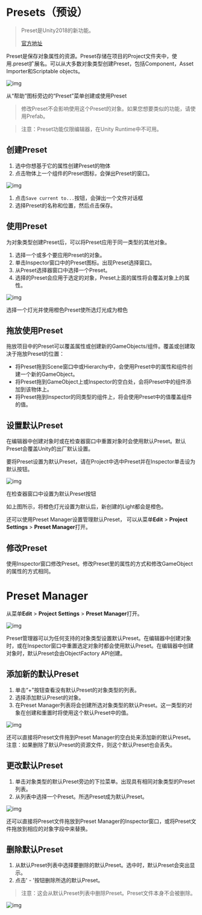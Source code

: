 # Presets（预设）

> Preset是Unity2018的新功能。
>
> [官方地址](https://docs.unity3d.com/2019.3/Documentation/Manual/class-PresetManager.html)

Preset是保存对象属性的资源。Preset存储在项目的Project文件夹中，使用.preset扩展名。可以从大多数对象类型创建Preset，包括Component，Asset Importer和Scriptable objects。

![img](https:////upload-images.jianshu.io/upload_images/78733-b0b77ee818a11192.png?imageMogr2/auto-orient/strip|imageView2/2/w/291/format/webp)

从“帮助”图标旁边的“Preset”菜单创建或使用Preset

> 修改Preset不会影响使用这个Preset的对象。如果您想要类似的功能，请使用Prefab。

> 注意：Preset功能仅限编辑器，在Unity Runtime中不可用。

## 创建Preset

1. 选中你想基于它的属性创建Preset的物体
2. 点击物体上一个组件的Preset图标，会弹出Preset的窗口。

![img](https:////upload-images.jianshu.io/upload_images/78733-b6c62de46fd9fbdb.png?imageMogr2/auto-orient/strip|imageView2/2/w/1130/format/webp)

1. 点击`Save current to...`按钮，会弹出一个文件对话框
2. 选择Preset的名称和位置，然后点击保存。

## 使用Preset

为对象类型创建Preset后，可以将Preset应用于同一类型的其他对象。

1. 选择一个或多个要应用Preset的对象。
2. 单击Inspector窗口中的Preset图标。出现Preset选择窗口。
3. 从Preset选择器窗口中选择一个Preset。
4. 选择的Preset会应用于选定的对象，Preset上面的属性将会覆盖对象上的属性。

![img](https:////upload-images.jianshu.io/upload_images/78733-a2160d2b2fbefed4.png?imageMogr2/auto-orient/strip|imageView2/2/w/515/format/webp)

选择一个灯光并使用橙色Preset使所选灯光成为橙色

## 拖放使用Preset

拖放项目中的Preset可以覆盖属性或创建新的GameObjects/组件。覆盖或创建取决于拖放Preset的位置：

- 将Preset拖到Scene窗口中或Hierarchy中，会使用Preset中的属性和组件创建一个新的GameObject。
- 将Preset拖到GameObject上或Inspector的空白处，会将Preset中的组件添加到该物体上。
- 将Preset拖到Inspector的同类型的组件上，将会使用Preset中的值覆盖组件的值。

## 设置默认Preset

在编辑器中创建对象时或在检查器窗口中重置对象时会使用默认Preset。默认Preset会覆盖Unity的出厂默认设置。

要将Preset设置为默认Preset，请在Project中选中Preset并在Inspector单击设为默认按钮。

![img](https:////upload-images.jianshu.io/upload_images/78733-ae17dee3e179b142.png?imageMogr2/auto-orient/strip|imageView2/2/w/312/format/webp)

在检查器窗口中设置为默认Preset按钮

如上图所示，将橙色灯光设置为默认后，新创建的Light都会是橙色。

还可以使用Preset Manager设置管理默认Preset，
 可以从菜单**Edit** > **Project Settings** > **Preset Manager**打开。

## 修改Preset

使用Inspector窗口修改Preset。修改Preset里的属性的方式和修改GameObject的属性的方式相同。

# Preset Manager

从菜单**Edit** > **Project Settings** > **Preset Manager**打开。

![img](https:////upload-images.jianshu.io/upload_images/78733-202c20c7ce7384ce.png?imageMogr2/auto-orient/strip|imageView2/2/w/311/format/webp)

Preset管理器可以为任何支持的对象类型设置默认Preset。在编辑器中创建对象时，或在Inspector窗口中重置选定对象时都会使用默认Preset。在编辑器中创建对象时，默认Preset会由ObjectFactory API创建。

## 添加新的默认Preset

1. 单击“+”按钮查看没有默认Preset的对象类型的列表。
2. 选择添加默认Preset的对象。
3. 在Preset Manager列表将会创建所选对象类型的默认Preset。这一类型的对象在创建和重置时将使用这个默认Preset中的值。

![img](https:////upload-images.jianshu.io/upload_images/78733-295b9d849479df2f.png?imageMogr2/auto-orient/strip|imageView2/2/w/486/format/webp)

还可以直接将Preset文件拖到Preset Manager的空白处来添加新的默认Preset。注意：如果删除了默认Preset的资源文件，则这个默认Preset也会丢失。

## 更改默认Preset

1. 单击对象类型的默认Preset旁边的下拉菜单。出现具有相同对象类型的Preset列表。
2. 从列表中选择一个Preset。所选Preset成为默认Preset。

![img](https:////upload-images.jianshu.io/upload_images/78733-c5c9a98a968834bf.png?imageMogr2/auto-orient/strip|imageView2/2/w/311/format/webp)

还可以直接将Preset文件拖放到Preset Manager的Inspector窗口，或将Preset文件拖放到相应的对象字段中来替换。

## 删除默认Preset

1. 从默认Preset列表中选择要删除的默认Preset。选中时，默认Preset会突出显示。
2. 点击' - '按钮删除所选的默认Preset。

> 注意：这会从默认Preset列表中删除Preset。Preset文件本身不会被删除。

![img](https:////upload-images.jianshu.io/upload_images/78733-f901860261db089b.png?imageMogr2/auto-orient/strip|imageView2/2/w/314/format/webp)




